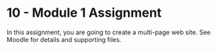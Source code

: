 # 10 - Module 1 Assignment
In this assignment, you are going to create a multi-page web site. See Moodle for details and supporting files.